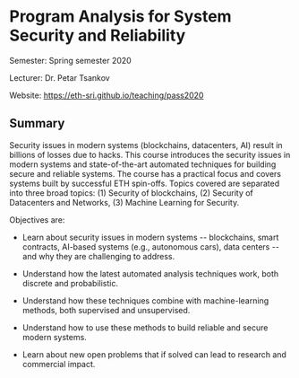 # Program Analysis for System Security and Reliability

Semester: Spring semester 2020

Lecturer: Dr. Petar Tsankov

Website: https://eth-sri.github.io/teaching/pass2020

## Summary

Security issues in modern systems (blockchains, datacenters, AI) result in billions of losses due to hacks. This course introduces the security issues in modern systems and state-of-the-art automated techniques for building secure and reliable systems. The course has a practical focus and covers systems built by successful ETH spin-offs. Topics covered are separated into three broad topics: (1) Security of blockchains, (2) Security of Datacenters and Networks, (3) Machine Learning for Security.

Objectives are:

* Learn about security issues in modern systems -- blockchains, smart contracts, AI-based systems (e.g., autonomous cars), data centers -- and why they are challenging to address.

* Understand how the latest automated analysis techniques work, both discrete and probabilistic.

* Understand how these techniques combine with machine-learning methods, both supervised and unsupervised.

* Understand how to use these methods to build reliable and secure modern systems.

* Learn about new open problems that if solved can lead to research and commercial impact.